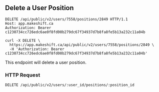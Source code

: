 ## Delete a User Position

```http
DELETE /api/public/v2/users/7558/positions/2849 HTTP/1.1
Host: app.makeshift.ca
Authorization: Bearer c1230734cc726edc6ae0f8fd00b279dc67f34937d7b8fa8fe5b13a232c11a04b
```

```shell
curl -X DELETE \
  https://app.makeshift.ca/api/public/v2/users/7558/positions/2849 \
  -H 'Authorization: Bearer c1230734cc726edc6ae0f8fd00b279dc67f34937d7b8fa8fe5b13a232c11a04b'
```

This endpoint will delete a user position.

### HTTP Request

`DELETE /api/public/v2/users/:user_id/positions/:position_id`
